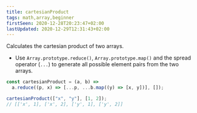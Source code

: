 ```yaml
---
title: cartesianProduct
tags: math,array,beginner
firstSeen: 2020-12-28T20:23:47+02:00
lastUpdated: 2020-12-29T12:31:43+02:00
---
```


Calculates the cartesian product of two arrays.

- Use `Array.prototype.reduce()`, `Array.prototype.map()` and the spread operator (`...`) to generate all possible element pairs from the two arrays.

```js
const cartesianProduct = (a, b) =>
  a.reduce((p, x) => [...p, ...b.map((y) => [x, y])], []);
```

```js
cartesianProduct(["x", "y"], [1, 2]);
// [['x', 1], ['x', 2], ['y', 1], ['y', 2]]
```
